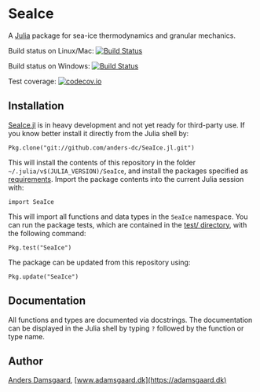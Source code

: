 # SeaIce
A [Julia](https://julialang.org) package for sea-ice thermodynamics and granular 
mechanics.

Build status on Linux/Mac: [![Build Status](https://travis-ci.org/anders-dc/SeaIce.jl.svg?branch=master)](https://travis-ci.org/anders-dc/SeaIce.jl) 

Build status on Windows: [![Build Status](https://ci.appveyor.com/api/projects/status/github/seaice-jl?svg=true)](https://ci.appveyor.com/project/anders-dc/seaice-jl/) 

Test coverage: [![codecov.io](http://codecov.io/github/anders-dc/SeaIce.jl/coverage.svg?branch=master)](http://codecov.io/github/anders-dc/SeaIce.jl?branch=master)

## Installation
[SeaIce.jl](https://github.com/anders-dc/SeaIce.jl) is in heavy development and 
not yet ready for third-party use.  If you know better install it directly from 
the Julia shell by:

    Pkg.clone("git://github.com/anders-dc/SeaIce.jl.git")

This will install the contents of this repository in the folder 
`~/.julia/v$(JULIA_VERSION)/SeaIce`, and install the packages specified as 
[requirements](REQUIRE).  Import the package contents into the current Julia 
session with:

    import SeaIce

This will import all functions and data types in the `SeaIce` namespace.  You 
can run the package tests, which are contained in the [test/ directory](test/), 
with the following command:

    Pkg.test("SeaIce")

The package can be updated from this repository using:

    Pkg.update("SeaIce")

## Documentation
All functions and types are documented via docstrings.  The documentation can be 
displayed in the Julia shell by typing `?` followed by the function or type 
name.

## Author
[Anders Damsgaard](mailto:anders.damsgaard@noaa.gov),
[www.adamsgaard.dk](https://adamsgaard.dk)
